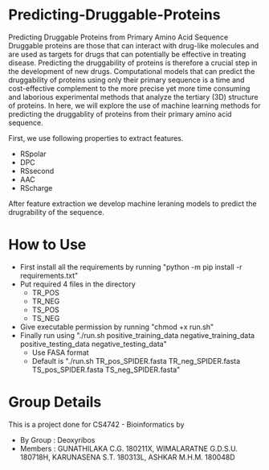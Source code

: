 # Predicting-Druggable-Proteins
Predicting Druggable Proteins from Primary Amino Acid Sequence
Druggable proteins are those that can interact with drug-like molecules and are used as targets for drugs that can potentially be effective in treating disease. Predicting the druggability of proteins is therefore a crucial step in the development of new drugs. Computational models that can predict the druggability of proteins using only their primary sequence is a time and cost-effective complement to the more precise yet more time consuming and laborious experimental methods that analyze the tertiary (3D) structure of proteins. In here, we will explore the use of machine learning methods for predicting the druggablity of proteins from their primary amino acid sequence.

First, we use following properties to extract features.

- RSpolar
- DPC
- RSsecond
- AAC
- RScharge

After feature extraction we develop machine leraning models to predict the drugrability of the sequence.

# How to Use

- First install all the requirements by running "python -m pip install -r requirements.txt"
- Put required 4 files in the directory
    - TR_POS
    - TR_NEG
    - TS_POS
    - TS_NEG
- Give executable permission by running "chmod +x run.sh"
- Finally run using "./run.sh positive_training_data negative_training_data positive_testing_data negative_testing_data"
    - Use FASA format
    - Default is "./run.sh TR_pos_SPIDER.fasta TR_neg_SPIDER.fasta TS_pos_SPIDER.fasta TS_neg_SPIDER.fasta"

# Group Details

This is a project done for CS4742 - Bioinformatics by

- By Group : Deoxyribos
- Members : GUNATHILAKA C.G. 180211X, WIMALARATNE G.D.S.U. 180718H, KARUNASENA S.T. 180313L, ASHKAR M.H.M. 180048D

#


